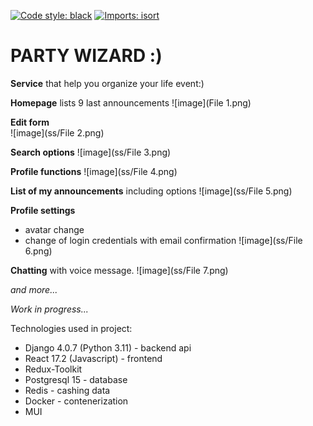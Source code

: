 [![Code style: black](https://img.shields.io/badge/code%20style-black-000000.svg)](https://github.com/psf/black)
[![Imports: isort](https://img.shields.io/badge/%20imports-isort-%231674b1?style=flat&labelColor=ef8336)](https://pycqa.github.io/isort/)

# PARTY WIZARD :)

**Service** that help you organize your life event:)

**Homepage**
lists 9 last announcements
![image](File 1.png)

**Edit form**  
![image](ss/File 2.png)

**Search options**
![image](ss/File 3.png)

**Profile functions**
![image](ss/File 4.png)

**List of my announcements** including options
![image](ss/File 5.png)

**Profile settings**
- avatar change
- change of login credentials with email confirmation
![image](ss/File 6.png)

**Chatting**
with voice message.
![image](ss/File 7.png)

_and more..._

_Work in progress..._

Technologies used in project:

- Django 4.0.7 (Python 3.11) - backend api
- React 17.2 (Javascript) - frontend
- Redux-Toolkit
- Postgresql 15 - database
- Redis - cashing data
- Docker - contenerization
- MUI
